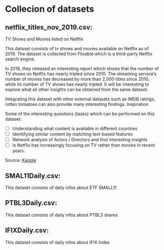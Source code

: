 # Collecion of datasets
## **netflix_titles_nov_2019.csv**:
 TV Shows and Movies listed on Netflix
 

This dataset consists of tv shows and movies available on Netflix as of 2019. The dataset is collected from Flixable which is a third-party Netflix search engine.

In 2018, they released an interesting report which shows that the number of TV shows on Netflix has nearly tripled since 2010. The streaming service’s number of movies has decreased by more than 2,000 titles since 2010, while its number of TV shows has nearly tripled. It will be interesting to explore what all other insights can be obtained from the same dataset.

Integrating this dataset with other external datasets such as IMDB ratings, rotten tomatoes can also provide many interesting findings. 
Inspiration

Some of the interesting questions (tasks) which can be performed on this dataset:

- [ ] Understanding what content is available in different countries
- [ ] Identifying similar content by matching text-based features
- [ ] Network analysis of Actors / Directors and find interesting insights
- [ ] Is Netflix has increasingly focusing on TV rather than movies in recent years.

Source: [Kaggle](https://www.kaggle.com/datasets)



## **SMAL11Daily.csv**:
 This dataset consists of daily infos about ETF SMALL11
 
 
## **PTBL3Daily.csv**:
This dataset consists of daily infos about PTBL3 shares


## **IFIXDaily.csv**:
This dataset consists of daily infos about IFIX Index